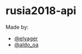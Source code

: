 # rusia2018-api

Made by: 
- [@elyager](https://www.twitter.com/elyager)
- [@aldo_oa](https://www.twitter.com/aldo_oa)
